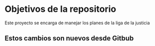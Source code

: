 # Objetivos de la repositorio

Este proyecto se encarga de manejar los planes de la liga de la justicia


## Estos cambios son nuevos desde Gitbub
